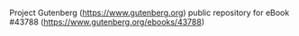 Project Gutenberg (https://www.gutenberg.org) public repository for eBook #43788 (https://www.gutenberg.org/ebooks/43788)

